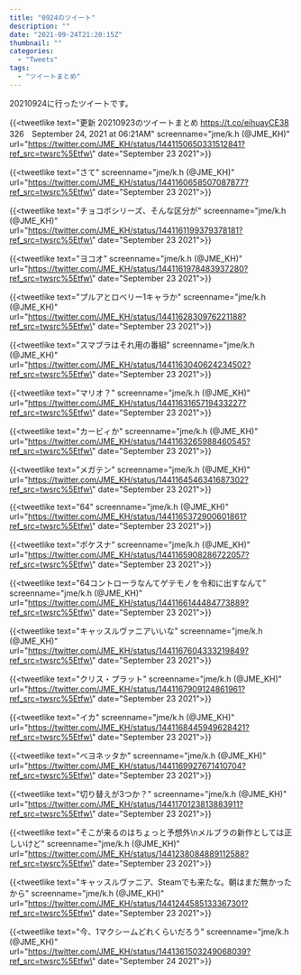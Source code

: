 ```yaml
---
title: "0924のツイート"
description: ""
date: "2021-09-24T21:20:15Z"
thumbnail: ""
categories:
  - "Tweets"
tags:
  - "ツイートまとめ"
---
```

20210924に行ったツイートです。
<!--more-->
{{<tweetlike text=\"更新 20210923のツイートまとめ https://t.co/eihuayCE38 326　September 24, 2021 at 06:21AM\" screenname=\"jme/k.h (@JME_KH)\" url=\"https://twitter.com/JME_KH/status/1441150650331512841?ref_src=twsrc%5Etfw\" date=\"September 23 2021\">}}

{{<tweetlike text=\"さて\" screenname=\"jme/k.h (@JME_KH)\" url=\"https://twitter.com/JME_KH/status/1441160658507087877?ref_src=twsrc%5Etfw\" date=\"September 23 2021\">}}

{{<tweetlike text=\"チョコボシリーズ、そんな区分が\" screenname=\"jme/k.h (@JME_KH)\" url=\"https://twitter.com/JME_KH/status/1441161199379378181?ref_src=twsrc%5Etfw\" date=\"September 23 2021\">}}

{{<tweetlike text=\"ヨコオ\" screenname=\"jme/k.h (@JME_KH)\" url=\"https://twitter.com/JME_KH/status/1441161978483937280?ref_src=twsrc%5Etfw\" date=\"September 23 2021\">}}

{{<tweetlike text=\"プルアとロベリー1キャラか\" screenname=\"jme/k.h (@JME_KH)\" url=\"https://twitter.com/JME_KH/status/1441162830976221188?ref_src=twsrc%5Etfw\" date=\"September 23 2021\">}}

{{<tweetlike text=\"スマブラはそれ用の番組\" screenname=\"jme/k.h (@JME_KH)\" url=\"https://twitter.com/JME_KH/status/1441163040624234502?ref_src=twsrc%5Etfw\" date=\"September 23 2021\">}}

{{<tweetlike text=\"マリオ？\" screenname=\"jme/k.h (@JME_KH)\" url=\"https://twitter.com/JME_KH/status/1441163165719433227?ref_src=twsrc%5Etfw\" date=\"September 23 2021\">}}

{{<tweetlike text=\"カービィか\" screenname=\"jme/k.h (@JME_KH)\" url=\"https://twitter.com/JME_KH/status/1441163265988460545?ref_src=twsrc%5Etfw\" date=\"September 23 2021\">}}

{{<tweetlike text=\"メガテン\" screenname=\"jme/k.h (@JME_KH)\" url=\"https://twitter.com/JME_KH/status/1441164546341687302?ref_src=twsrc%5Etfw\" date=\"September 23 2021\">}}

{{<tweetlike text=\"64\" screenname=\"jme/k.h (@JME_KH)\" url=\"https://twitter.com/JME_KH/status/1441165372900601861?ref_src=twsrc%5Etfw\" date=\"September 23 2021\">}}

{{<tweetlike text=\"ポケスナ\" screenname=\"jme/k.h (@JME_KH)\" url=\"https://twitter.com/JME_KH/status/1441165908286722057?ref_src=twsrc%5Etfw\" date=\"September 23 2021\">}}

{{<tweetlike text=\"64コントローラなんてゲテモノを令和に出すなんて\" screenname=\"jme/k.h (@JME_KH)\" url=\"https://twitter.com/JME_KH/status/1441166144484773889?ref_src=twsrc%5Etfw\" date=\"September 23 2021\">}}

{{<tweetlike text=\"キャッスルヴァニアいいな\" screenname=\"jme/k.h (@JME_KH)\" url=\"https://twitter.com/JME_KH/status/1441167604333219849?ref_src=twsrc%5Etfw\" date=\"September 23 2021\">}}

{{<tweetlike text=\"クリス・プラット\" screenname=\"jme/k.h (@JME_KH)\" url=\"https://twitter.com/JME_KH/status/1441167909124861961?ref_src=twsrc%5Etfw\" date=\"September 23 2021\">}}

{{<tweetlike text=\"イカ\" screenname=\"jme/k.h (@JME_KH)\" url=\"https://twitter.com/JME_KH/status/1441168445949628421?ref_src=twsrc%5Etfw\" date=\"September 23 2021\">}}

{{<tweetlike text=\"ベヨネッタか\" screenname=\"jme/k.h (@JME_KH)\" url=\"https://twitter.com/JME_KH/status/1441169927671410704?ref_src=twsrc%5Etfw\" date=\"September 23 2021\">}}

{{<tweetlike text=\"切り替えが3つか？\" screenname=\"jme/k.h (@JME_KH)\" url=\"https://twitter.com/JME_KH/status/1441170123813883911?ref_src=twsrc%5Etfw\" date=\"September 23 2021\">}}

{{<tweetlike text=\"そこが来るのはちょっと予想外\nメルブラの新作としては正しいけど\" screenname=\"jme/k.h (@JME_KH)\" url=\"https://twitter.com/JME_KH/status/1441238084889112588?ref_src=twsrc%5Etfw\" date=\"September 23 2021\">}}

{{<tweetlike text=\"キャッスルヴァニア、Steamでも来たな。朝はまだ無かったから\" screenname=\"jme/k.h (@JME_KH)\" url=\"https://twitter.com/JME_KH/status/1441244585133367301?ref_src=twsrc%5Etfw\" date=\"September 23 2021\">}}

{{<tweetlike text=\"今、1マクシームどれくらいだろう\" screenname=\"jme/k.h (@JME_KH)\" url=\"https://twitter.com/JME_KH/status/1441361503249068039?ref_src=twsrc%5Etfw\" date=\"September 24 2021\">}}

